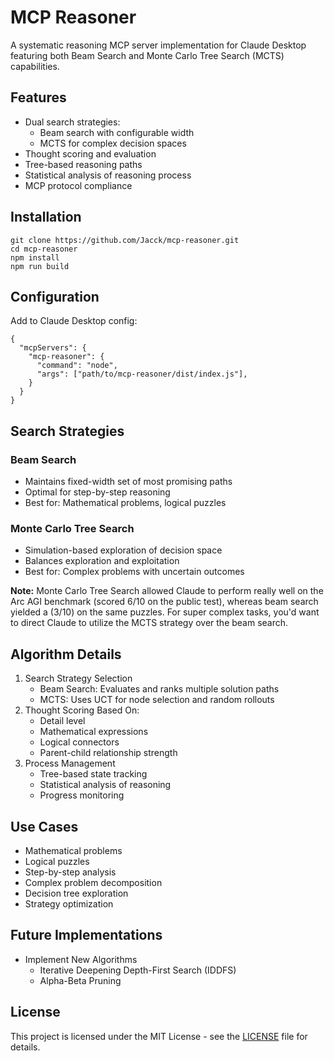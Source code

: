# MCP Reasoner
A systematic reasoning MCP server implementation for Claude Desktop featuring both Beam Search and Monte Carlo Tree Search (MCTS) capabilities.

## Features
* Dual search strategies:
   * Beam search with configurable width
   * MCTS for complex decision spaces
* Thought scoring and evaluation
* Tree-based reasoning paths
* Statistical analysis of reasoning process
* MCP protocol compliance

## Installation
```
git clone https://github.com/Jacck/mcp-reasoner.git
cd mcp-reasoner
npm install
npm run build
```

## Configuration
Add to Claude Desktop config:
```
{
  "mcpServers": {
    "mcp-reasoner": {
      "command": "node",
      "args": ["path/to/mcp-reasoner/dist/index.js"],
    }
  }
}
```

## Search Strategies

### Beam Search
* Maintains fixed-width set of most promising paths
* Optimal for step-by-step reasoning
* Best for: Mathematical problems, logical puzzles

### Monte Carlo Tree Search
* Simulation-based exploration of decision space
* Balances exploration and exploitation
* Best for: Complex problems with uncertain outcomes

**Note:** Monte Carlo Tree Search allowed Claude to perform really well on the Arc AGI benchmark (scored 6/10 on the public test), whereas beam search yielded a (3/10) on the same puzzles. For super complex tasks, you'd want to direct Claude to utilize the MCTS strategy over the beam search.

## Algorithm Details
1. Search Strategy Selection
   * Beam Search: Evaluates and ranks multiple solution paths
   * MCTS: Uses UCT for node selection and random rollouts
2. Thought Scoring Based On:
   * Detail level
   * Mathematical expressions
   * Logical connectors
   * Parent-child relationship strength
3. Process Management
   * Tree-based state tracking
   * Statistical analysis of reasoning
   * Progress monitoring

## Use Cases
* Mathematical problems
* Logical puzzles
* Step-by-step analysis
* Complex problem decomposition
* Decision tree exploration
* Strategy optimization

## Future Implementations
* Implement New Algorithms
   * Iterative Deepening Depth-First Search (IDDFS)
   * Alpha-Beta Pruning

## License
This project is licensed under the MIT License - see the [LICENSE](LICENSE) file for details.
